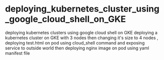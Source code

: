 # deploying_kubernetes_cluster_using_google_cloud_shell_on_GKE
deploying kubernetes clusters using google cloud shell on GKE
deploying a kubernetes cluster on GKE with 3 nodes then changing it's size to 4 nodes , deploying test.html on pod using cloud_shell command and exposing service to outside world then deploying nginx image  on pod using yaml manifest file
